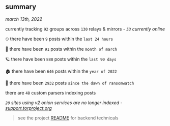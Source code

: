 
## summary
_march 13th, 2022_

currently tracking `92` groups across `130` relays & mirrors - _`53` currently online_

⏲ there have been `9` posts within the `last 24 hours`

🦈 there have been `91` posts within the `month of march`

🪐 there have been `888` posts within the `last 90 days`

🏚 there have been `646` posts within the `year of 2022`

🦕 there have been `2932` posts `since the dawn of ransomwatch`

there are `48` custom parsers indexing posts

_`20` sites using v2 onion services are no longer indexed - [support.torproject.org](https://support.torproject.org/onionservices/v2-deprecation/)_

> see the project [README](https://github.com/thetanz/ransomwatch#ransomwatch--) for backend technicals
